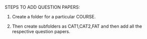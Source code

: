 STEPS TO ADD QUESTION PAPERS:

1) Create a folder for a particular COURSE.

2) Then create subfolders as CAT1,CAT2,FAT and then add all the respective question papers.
